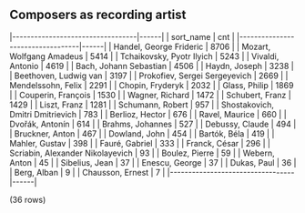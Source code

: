 ## Composers as recording artist

|----------------------------------|------|
|            sort_name             | cnt  |
|----------------------------------|------|
| Handel, George Frideric          | 8706 |
| Mozart, Wolfgang Amadeus         | 5414 |
| Tchaikovsky, Pyotr Ilyich        | 5243 |
| Vivaldi, Antonio                 | 4619 |
| Bach, Johann Sebastian           | 4506 |
| Haydn, Joseph                    | 3238 |
| Beethoven, Ludwig van            | 3197 |
| Prokofiev, Sergei Sergeyevich    | 2669 |
| Mendelssohn, Felix               | 2291 |
| Chopin, Fryderyk                 | 2032 |
| Glass, Philip                    | 1869 |
| Couperin, François               | 1530 |
| Wagner, Richard                  | 1472 |
| Schubert, Franz                  | 1429 |
| Liszt, Franz                     | 1281 |
| Schumann, Robert                 |  957 |
| Shostakovich, Dmitri Dmitrievich |  783 |
| Berlioz, Hector                  |  676 |
| Ravel, Maurice                   |  660 |
| Dvořák, Antonín                  |  614 |
| Brahms, Johannes                 |  527 |
| Debussy, Claude                  |  494 |
| Bruckner, Anton                  |  467 |
| Dowland, John                    |  454 |
| Bartók, Béla                     |  419 |
| Mahler, Gustav                   |  398 |
| Fauré, Gabriel                   |  333 |
| Franck, César                    |  296 |
| Scriabin, Alexander Nikolayevich |   93 |
| Boulez, Pierre                   |   59 |
| Webern, Anton                    |   45 |
| Sibelius, Jean                   |   37 |
| Enescu, George                   |   37 |
| Dukas, Paul                      |   36 |
| Berg, Alban                      |    9 |
| Chausson, Ernest                 |    7 |
|----------------------------------|------|

(36 rows)

